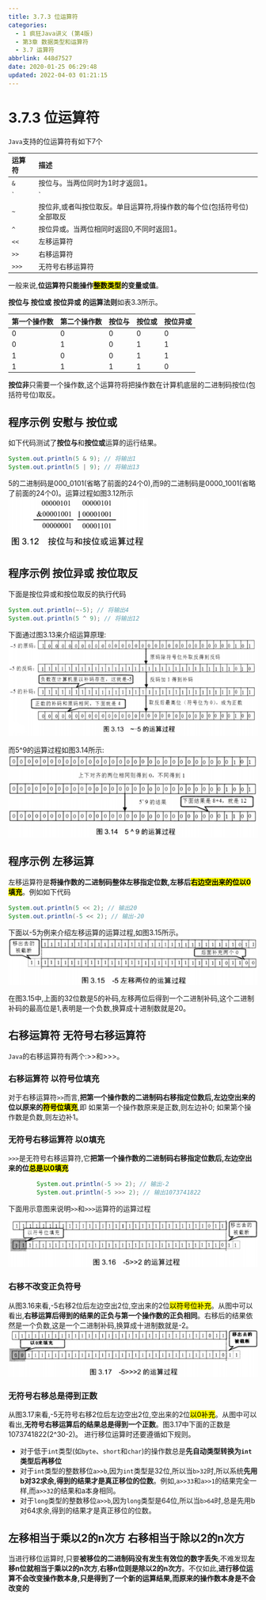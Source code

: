 ```yaml
---
title: 3.7.3 位运算符
categories: 
  - 1 疯狂Java讲义 (第4版)
  - 第3章 数据类型和运算符
  - 3.7 运算符
abbrlink: 448d7527
date: 2020-01-25 06:29:48
updated: 2022-04-03 01:21:15
---
```

# 3.7.3 位运算符
`Java`支持的位运算符有如下7个

|运算符|描述|
|:---|:---|
|`&`|按位与。当两位同时为1时才返回1。|
|`|`|按位或。只要有一位为1即可返回1。|
|`~`|按位非,或者叫按位取反。单目运算符,将操作数的每个位(包括符号位)全部取反|
|`^`|按位异或。当两位相同时返回0,不同时返回1。|
|`<<`|左移运算符|
|`>>`|右移运算符|
|`>>>`|无符号右移运算符|

一般来说,**位运算符只能操作<mark>整数类型</mark>的变量或值**。

**按位与 按位或 按位异或 的运算法则**如表3.3所示。

|第一个操作数|第二个操作数|按位与|按位或|按位异或|
|:--|:--|:--|:--|:--|
|0|0|0|0|0|
|0|1|0|1|1|
|1|0|0|1|1|
|1|1|1|1|0|

**按位非**只需要一个操作数,这个运算符将把操作数在计算机底层的二进制码按位(包括符号位)取反。

## 程序示例 安慰与 按位或
如下代码测试了**按位与**和**按位或**运算的运行结果。

```java
System.out.println(5 & 9); // 将输出1
System.out.println(5 | 9); // 将输出13
```
5的二进制码是000_0101(省略了前面的24个0),而9的二进制码是0000_1001(省略了前面的24个0)。运算过程如图3.12所示
![这里有一张图片](https://raw.githubusercontent.com/lanlan2017/images/master/CrazyJavaHandout4/Chapter3/3.7.2/1.png)

## 程序示例 按位异或 按位取反
下面是按位异或和按位取反的执行代码
```java
System.out.println(~-5); // 将输出4
System.out.println(5 ^ 9); // 将输出12
```
下面通过图3.13来介绍运算原理:
![这里有一张图片](https://raw.githubusercontent.com/lanlan2017/images/master/CrazyJavaHandout4/Chapter3/3.7.2/2.png)

而5^9的运算过程如图3.14所示:
![这里有一张图片](https://raw.githubusercontent.com/lanlan2017/images/master/CrazyJavaHandout4/Chapter3/3.7.2/3.png)

## 程序示例 左移运算
左移运算符是**将操作数的二进制码整体左移指定位数,左移后<mark>右边空出来的位以0填充</mark>**。例如如下代码
```java
System.out.println(5 << 2); // 输出20
System.out.println(-5 << 2); // 输出-20
```
下面以-5为例来介绍左移运算的运算过程,如图3.15所示。
![这里有一张图片](https://raw.githubusercontent.com/lanlan2017/images/master/CrazyJavaHandout4/Chapter3/3.7.2/4.png)

在图3.15中,上面的32位数是5的补码,左移两位后得到一个二进制补码,这个二进制补码的最高位是1,表明是一个负数,换算成十进制数就是20。
## 右移运算符 无符号右移运算符
`Java`的右移运算符有两个:>>和>>>。
### 右移运算符 以符号位填充
对于右移运算符`>>`而言,**把第一个操作数的二进制码右移指定位数后,左边空出来的位以原来的<mark>符号位填充</mark>**,即
如果第一个操作数原来是正数,则左边补0;
如果第个操作数是负数,则左边补1。
### 无符号右移运算符 以0填充
`>>>`是无符号右移运算符,它**把第一个操作数的二进制码右移指定位数后,左边空出来的位<mark>总是以0填充</mark>**
```java
        System.out.println(-5 >> 2); // 输出-2
        System.out.println(-5 >>> 2); // 输出1073741822
```
下面用示意图来说明`>>`和`>>>`运算符的运算过程

![这里有一张图片](https://raw.githubusercontent.com/lanlan2017/images/master/CrazyJavaHandout4/Chapter3/3.7.2/5.png)

### 右移不改变正负符号
从图3.16来看,-5右移2位后左边空出2位,空出来的2位<mark>以符号位补充</mark>。从图中可以看出,**右移运算后得到的结果的正负与第一个操作数的正负相同**。右移后的结果依然是一个负数,这是一个二进制补码,换算成十进制数就是-2。
![这里有一张图片](https://raw.githubusercontent.com/lanlan2017/images/master/CrazyJavaHandout4/Chapter3/3.7.2/6.png)

### 无符号右移总是得到正数
从图3.17来看,-5无符号右移2位后左边空出2位,空出来的2位<mark>以0补充</mark>。从图中可以看出,**无符号右移运算后的结果总是得到一个正数**。图3.17中下面的正数是1073741822(2^30-2)。
进行移位运算时还要遵循如下规则。
- 对于低于`int`类型(如`byte`、`short`和`char`)的操作数总是**先自动类型转换为`int`类型后再移位**
- 对于`int`类型的整数移位`a>>b`,因为`int`类型是32位,所以当`b>32`时,所以系统**先用b对32求余,得到的结果才是真正移位的位数**。例如,`a>>33`和`a>>1`的结果完全一样,而`a>>32`的结果和a本身相同。
- 对于`long`类型的整数移位`a>>b`,因为`long`类型是64位,所以当`b>64`时,总是先用b对64求余,得到的结果才是真正移位的位数。


## 左移相当于乘以2的n次方 右移相当于除以2的n次方
当进行移位运算时,只要**被移位的二进制码没有发生有效位的数字丢失**,不难发现**左移n位就相当于乘以2的n次方**,**右移n位则是除以2的n次方**。不仅如此,**进行移位运算不会改变操作数本身,只是得到了一个新的运算结果,而原来的操作数本身是不会改变的**
